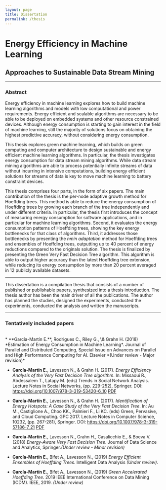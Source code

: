 ```yaml
---
layout: page
title: Dissertation
permalink: /thesis
---
```


# Energy Efficiency in Machine Learning
## Approaches to Sustainable Data Stream Mining

---
### Abstract

Energy efficiency in machine learning explores how to build machine learning algorithms and models with low computational and power requirements.
Energy efficient and scalable algorithms are necessary to be able to be deployed on embedded systems and other resource constrained devices.
Although energy consumption is starting to gain interest in the field of machine learning, still the majority of solutions focus on obtaining the highest predictive accuracy, without considering energy consumption.

This thesis explores green machine learning, which builds on green computing and computer architecture to design sustainable and energy efficient machine learning algorithms.
In particular, the thesis investigates energy consumption for data stream mining algorithms.
While data stream mining algorithms are able to process potentially infinite streams of data without incurring in intensive computations, building energy efficient solutions for streams of data is key to move machine learning to battery constraint devices.

This thesis comprises four parts, in the form of six papers.
The main contribution of the thesis is the per-node adaptive growth method for Hoeffding trees. This method is able to reduce the energy consumption of Hoeffding trees by growing each branch of the tree independently and under different criteria.
In particular, the thesis first introduces the concept of measuring energy consumption for software applications, and in particular for machine learning algorithms.
Second, it evaluates the energy consumption patterns of Hoeffding trees, showing the key energy bottlenecks for that class of algorithms.
Third, it addresses those bottlenecks by presenting the *nmin adaptation* method for Hoeffding trees and ensembles of Hoeffding trees, outputting up to 40 percent of energy reductions compared to the originals solution.
The thesis is finalized by presenting the Green Very Fast Decision Tree algorithm. This algorithm is able to output higher accuracy than the latest Hoeffding tree extension, while reducing its energy consumption by more than 20 percent averaged in 12 publicly available datasets.

---
This dissertation is a compilation thesis that consists of a number of published or publishable papers, synthesized into a thesis introduction.
The thesis author has been the main driver of all the publications. The author has planned the studies, designed the experiments, conducted the experiments, conducted the analysis and written the manuscripts.

---

### Tentatively included papers   
<br/>
* **García-Martín E.**, Rodrigues C., Riley G., \& Grahn H.  (2018)  *Estimation of Energy Consumption in Machine Learning*. Journal of Parallel and Distributed Computing, Special Issue on Advances on Parallel and High Performance Computing for AI. Elsevier *(Under review - Major revision)*

* **García-Martín E.**, Lavesson N., \& Grahn H. (2017).  *Energy Efficiency Analysis of the Very Fast Decision Tree algorithm*. In: Missaoui R., Abdessalem T., Latapy M. (eds) Trends in Social Network Analysis. Lecture Notes in Social Networks, (pp. 229-252), Springer. DOI: <https://doi.org/10.1007/978-3-319-53420-6_10> [PDF](http://bth.diva-portal.org/smash/get/diva2:1156925/FULLTEXT01.pdf)

* **García-Martín E.**, Lavesson N., \& Grahn H. (2017). *Identification of Energy Hotspots: A Case Study of the Very Fast Decision Tree*.  In: Au M., Castiglione A., Choo KK., Palmieri F., Li KC. (eds) Green, Pervasive, and Cloud Computing. GPC 2017. Lecture Notes in Computer Science, 10232, (pp. 267-281), Springer. DOI: <https://doi.org/10.1007/978-3-319-57186-7_21> [PDF](http://bth.diva-portal.org/smash/get/diva2:1156958/FULLTEXT01.pdf)


* **García-Martín E.**, Lavesson N., Grahn H., Casalicchio E., \& Boeva V. (2018)  *Energy-Aware Very Fast Decision Tree*. Journal of Data Science and Analytics, Springer.*(Under review - Minor revision)*

* **García-Martín E.**, Bifet A., Lavesson N., (2019) *Energy Efficient Ensembles of Hoeffding Trees*. Intelligent Data Analysis *(Under review)*.

* **García-Martín E.**, Bifet A., Lavesson N., (2019) *Green Accelerated Hoeffding Tree*. 2019 IEEE International Conference on Data Mining (ICDM). IEEE, 2019. *(Under review)*
